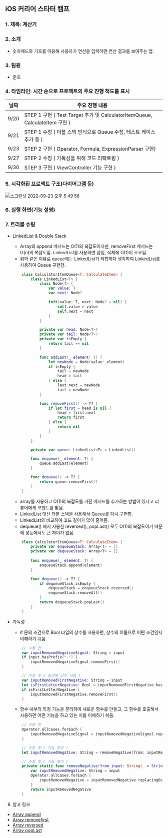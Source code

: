 ## iOS 커리어 스타터 캠프

### 1. 제목: 계산기

### 2. 소개
* 숫자패드와 기호를 이용해 사용자가 연산을 입력하면 연산 결과를 보여주는 앱.

### 3. 팀원
* 준호

### 4. 타임라인: 시간 순으로 프로젝트의 주요 진행 척도를 표시
| 날짜 | 주요 진행 내용
|---|---|
|9/20| STEP 1 구현 ( Test Target 추가 및 CalculatorItemQueue, CalculateItem 구현 )
|9/21| STEP 1 수정 ( 더블 스택 방식으로 Queue 수정, 테스트 케이스 추가 등 )
|9/23| STEP 2 구현 ( Operator, Formula, ExpressionParser 구현)
|9/27| STEP 2 수정 ( 가독성을 위해 코드 리팩토링 )
|9/30| STEP 3 구현 ( ViewController 기능 구현 )

### 5. 시각화된 프로젝트 구조(다이어그램 등)
![스크린샷 2022-09-23 오후 5 49 56](https://user-images.githubusercontent.com/48776496/191929145-0bf0b965-9de8-4181-8dbe-0bcd00e8c587.png)

### 6. 실행 화면(기능 설명)

### 7. 트러블 슈팅
- LinkedList & Double Stack
    * Array의 append 메서드는 O(1)의 복잡도이지만, removeFirst 메서드는 O(n)의 복잡도임. LinkedList를 사용하면 삽입, 삭제에 O(1)이 소요됨.
    * 위와 같은 이유로 queue에는 LinkedList가 적합하다 생각하여 LinkedList를 사용하여 Queue 구현함.
    ~~~swift
        class CalculatorItemQueue<T: CalculateItem> {
            class LinkedList<T> {
                class Node<T> {
                    var value: T
                    var next: Node?

                    init(value: T, next: Node? = nil) {
                        self.value = value
                        self.next = next
                    }
                }

                private var head: Node<T>?
                private var tail: Node<T>?
                private var isEmpty {
                    return tail == nil
                }

                func addLast(_ element: T) {
                    let newNode = Node(value: element)
                    if isEmpty {
                        tail = newNode
                        head = tail
                    } else {
                        last.next = newNode
                        tail = newNode
                }

                func removeFirst() -> T? {
                    if let first = head is nil {
                        head = first.next
                        return first
                    } else {
                        return nil
                    }
                }
            }

            private var queue: LinkedList<T> = LinkedList()

            func enqueue(_ element: T) {
                queue.addLast(element)
            }

            func dequeue() -> T? {
                return queue.removeFirst()
            }
        }
    ~~~
    * array를 사용하고 O(1)의 복잡도를 가진 메서드를 추가하는 방법이 있다고 리뷰어에게 코멘트를 받음.
    * LinkedList 대신 더블 스택을 사용해서 Queue를 다시 구현함.
    * LinkedList와 비교하여 코드 길이가 많이 줄어듬.
    * dequeue() 에서 사용한 reversed(), popLast() 모두 O(1)의 복잡도이기 때문에 성능에서도 큰 차이가 없음.
    ~~~swift
        class CalculatorItemQueue<T: CalculateItem> {
            private var enqueueStack: Array<T> = []
            private var dequeueStack: Array<T> = []
            
            func enqueue(_ element: T) {
                enqueueStack.append(element)
            }

            func dequeue() -> T? {
                if dequeueStack.isEmpty {
                    dequeueStack = enqueueStack.reversed()
                    enqueueStack.removeAll()
                }
                return dequeueStack.popLast()
            }
        }
    ~~~

- 가독성
    * if 문의 조건으로 Bool 타입의 상수를 사용하면, 상수의 이름으로 어떤 조건인지 이해하기 쉬움.
   ~~~swift
       // 수정 전
       var inputRemovedNegativeSignal: String = input
       if input.hasPrefix("-") {
           inputRemovedNegativeSignal.removeFirst()
       }

       // 수정 후 ( 조건에 상수 사용 )
       var inputRemovedFirstNegative: String = input
       let isFirstLetterNegative: Bool = inputRemovedFirstNegative.hasPrefix("-")
       if isFirstLetterNegative {
           inputRemovedFirstNegative.removeFirst()
       }
   ~~~

    * 함수 내부의 특정 기능을 분리하여 새로운 함수를 만들고, 그 함수를 호출해서 사용하면 어떤 기능을 하고 있는 지를 이해하기 쉬움.
   ~~~swift
       // 수정 전
       Operator.allCases.forEach {
           inputRemovedNegativeSignal = inputRemovedNegativeSignal.replacingOccurrences(of: "\($0.rawValue)-", with: "\($0.rawValue)")
       }

       // 수정 후 ( 기능 분리 )
       let inputRemovedNegative: String = removeNegative(from: inputRemovedFirstNegative)

       // 수정 후 ( 기능 분리 )
       private static func removeNegative(from input: String) -> String {
           var inputRemovedNegative: String = input
           Operator.allCases.forEach {
               inputRemovedNegative = inputRemovedNegative.replacingOccurrences(of: "\($0.rawValue)-", with: "\($0.rawValue)")
           }
           return inputRemovedNegative
       }

   ~~~

8. 참고 링크
* [Array append](https://developer.apple.com/documentation/swift/array/append(_:)-1ytnt)
* [Array removefirst](https://developer.apple.com/documentation/swift/array/removefirst())
* [Array reversed](https://developer.apple.com/documentation/swift/array/reversed())
* [Array popLast](https://developer.apple.com/documentation/swift/array/poplast())
